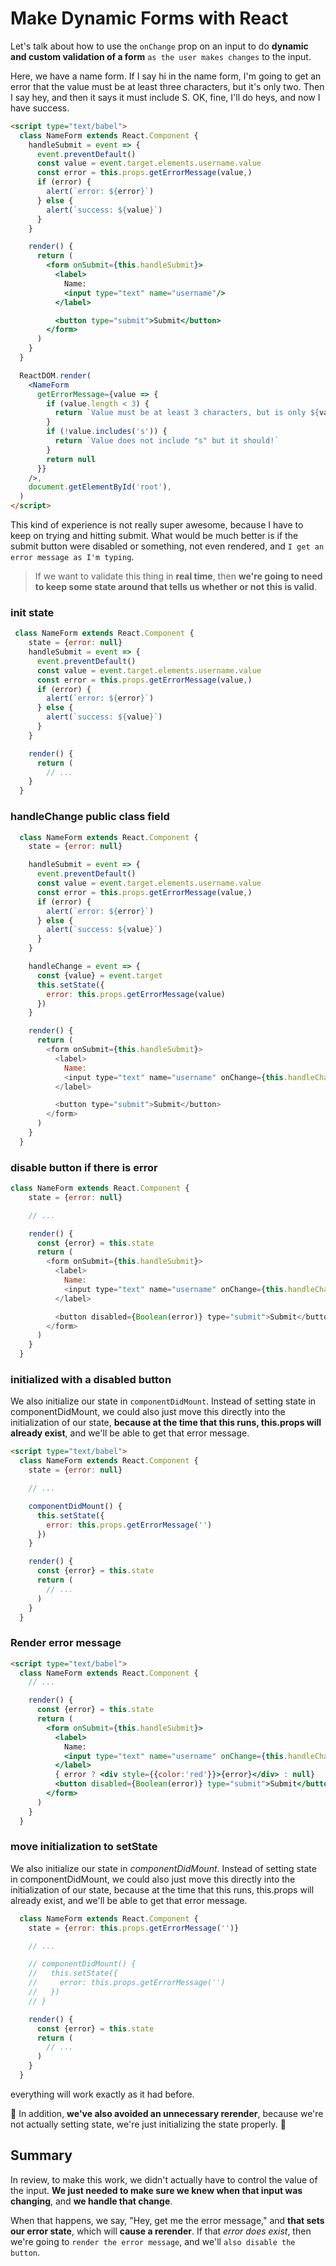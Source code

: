 # Make Dynamic Forms with React
  
Let's talk about how to use the `onChange` prop on an input to do **dynamic and custom validation of a form** `as the user makes changes` to the input.

Here, we have a name form. If I say hi in the name form, I'm going to get an error that the value must be at least three characters, but it's only two. Then I say hey, and then it says it must include S. OK, fine, I'll do heys, and now I have success.

```html
<script type="text/babel">
  class NameForm extends React.Component {
    handleSubmit = event => {
      event.preventDefault()
      const value = event.target.elements.username.value
      const error = this.props.getErrorMessage(value,)
      if (error) {
        alert(`error: ${error}`)
      } else {
        alert(`success: ${value}`)
      }
    }

    render() {
      return (
        <form onSubmit={this.handleSubmit}>
          <label>
            Name:
            <input type="text" name="username"/>
          </label>

          <button type="submit">Submit</button>
        </form>
      )
    }
  }

  ReactDOM.render(
    <NameForm
      getErrorMessage={value => {
        if (value.length < 3) {
          return `Value must be at least 3 characters, but is only ${value.length}`
        }
        if (!value.includes('s')) {
          return `Value does not include "s" but it should!`
        }
        return null
      }}
    />,
    document.getElementById('root'),
  )
</script>
```

This kind of experience is not really super awesome, because I have to keep on trying and hitting submit. What would be much better is if the submit button were disabled or something, not even rendered, and `I get an error message as I'm typing`.

> If we want to validate this thing in **real time**, then **we're going to need to keep some state around that tells us whether or not this is valid**.

### init state

```javascript
 class NameForm extends React.Component {
    state = {error: null}
    handleSubmit = event => {
      event.preventDefault()
      const value = event.target.elements.username.value
      const error = this.props.getErrorMessage(value,)
      if (error) {
        alert(`error: ${error}`)
      } else {
        alert(`success: ${value}`)
      }
    }

    render() {
      return (
        // ...
    }
  }
```

### handleChange public class field
```javascript
  class NameForm extends React.Component {
    state = {error: null}

    handleSubmit = event => {
      event.preventDefault()
      const value = event.target.elements.username.value
      const error = this.props.getErrorMessage(value,)
      if (error) {
        alert(`error: ${error}`)
      } else {
        alert(`success: ${value}`)
      }
    }

    handleChange = event => {
      const {value} = event.target
      this.setState({
        error: this.props.getErrorMessage(value)
      })
    }

    render() {
      return (
        <form onSubmit={this.handleSubmit}>
          <label>
            Name:
            <input type="text" name="username" onChange={this.handleChange}/>
          </label>

          <button type="submit">Submit</button>
        </form>
      )
    }
  }
```

### disable button if there is error

```javascript
class NameForm extends React.Component {
    state = {error: null}

    // ...

    render() {
      const {error} = this.state
      return (
        <form onSubmit={this.handleSubmit}>
          <label>
            Name:
            <input type="text" name="username" onChange={this.handleChange}/>
          </label>

          <button disabled={Boolean(error)} type="submit">Submit</button>
        </form>
      )
    }
  }
```

### initialized with a disabled button

We also initialize our state in `componentDidMount`. Instead of setting state in componentDidMount, we could also just move this directly into the initialization of our state, **because at the time that this runs, this.props will already exist**, and we'll be able to get that error message.

```html
<script type="text/babel">
  class NameForm extends React.Component {
    state = {error: null}

    // ...

    componentDidMount() {
      this.setState({
        error: this.props.getErrorMessage('')
      })
    }

    render() {
      const {error} = this.state
      return (
        // ...
      )
    }
  }
```

### Render error message
```html
<script type="text/babel">
  class NameForm extends React.Component {
    // ...

    render() {
      const {error} = this.state
      return (
        <form onSubmit={this.handleSubmit}>
          <label>
            Name:
            <input type="text" name="username" onChange={this.handleChange}/>
          </label>
          { error ? <div style={{color:'red'}}>{error}</div> : null}
          <button disabled={Boolean(error)} type="submit">Submit</button>
        </form>
      )
    }
  }
```

### move initialization to setState
We also initialize our state in _componentDidMount_. Instead of setting state in componentDidMount, we could also just move this directly into the initialization of our state, because at the time that this runs, this.props will already exist, and we'll be able to get that error message.

```javascript
  class NameForm extends React.Component {
    state = {error: this.props.getErrorMessage('')}

    // ...

    // componentDidMount() {
    //   this.setState({
    //     error: this.props.getErrorMessage('')
    //   })
    // }

    render() {
      const {error} = this.state
      return (
        // ...
      )
    }
  }
```

everything will work exactly as it had before.

:high_brightness: In addition, **we've also avoided an unnecessary rerender**, because we're not actually setting state, we're just initializing the state properly. :key:

## Summary
In review, to make this work, we didn't actually have to control the value of the input. **We just needed to make sure we knew when that input was changing**, and **we handle that change**.

When that happens, we say, "Hey, get me the error message," and **that sets our error state**, which will **cause a rerender**. If that _error does exist_, then we're going to `render the error message`, and we'll `also disable the button`.
